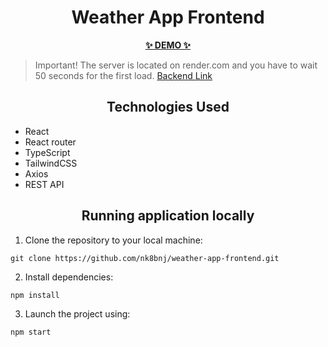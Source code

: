 <h1 align="center">Weather App Frontend</h1>

<p align="center">
  <a href="https://nk8bnj.github.io/weather-app-frontend/">
    <strong>✨ DEMO ✨</strong>
  </a>
</p>

> Important! The server is located on render.com and you have to wait 50 seconds for the first load. [Backend Link](https://github.com/nk8bnj/weather-app-backend)

<h2 align="center">Technologies Used</h2>

- React
- React router
- TypeScript
- TailwindCSS
- Axios
- REST API

<h2 align="center">Running application locally</h2>

1. Clone the repository to your local machine:
```
git clone https://github.com/nk8bnj/weather-app-frontend.git
```

2. Install dependencies:
```
npm install
```
3. Launch the project using:
```
npm start
```

